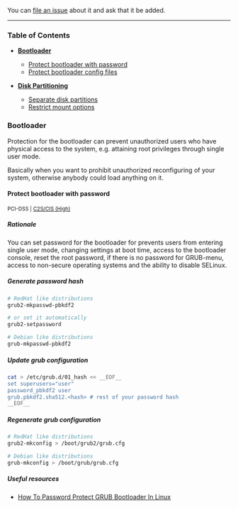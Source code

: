 You can [file an issue](https://github.com/trimstray/the-practical-linux-hardening-guide/issues) about it and ask that it be added.

---

### Table of Contents

- **[Bootloader](#bootloader)**
  * [Protect bootloader with password](#protect-bootloader-with-password)
  * [Protect bootloader config files](#protect-bootloader-config-files)

- **[Disk Partitioning](#disk-partitioning)**
  * [Separate disk partitions](#separate-disk-partitions)
  * [Restrict mount options](#restrict-mount-options)

### Bootloader

Protection for the bootloader can prevent unauthorized users who have physical access to the system, e.g. attaining root privileges through single user mode.

Basically when you want to prohibit unauthorized reconfiguring of your system, otherwise anybody could load anything on it.

#### Protect bootloader with password

<sup>PCI-DSS | <a href="https://static.open-scap.org/ssg-guides/ssg-rhel7-guide-C2S.html#xccdf_org.ssgproject.content_rule_grub2_password">C2S/CIS (High)</a></sup>

##### Rationale

You can set password for the bootloader for prevents users from entering single user mode, changing settings at boot time, access to the bootloader console, reset the root password, if there is no password for GRUB-menu, access to non-secure operating systems and the ability to disable SELinux.

##### Generate password hash

```bash
# RedHat like distributions
grub2-mkpasswd-pbkdf2

# or set it automatically
grub2-setpassword

# Debian like distributions
grub-mkpasswd-pbkdf2
```

##### Update grub configuration

```bash
cat > /etc/grub.d/01_hash << __EOF__
set superusers="user"
password_pbkdf2 user
grub.pbkdf2.sha512.<hash> # rest of your password hash
__EOF__
```

##### Regenerate grub configuration

```bash
# RedHat like distributions
grub2-mkconfig > /boot/grub2/grub.cfg

# Debian like distributions
grub-mkconfig > /boot/grub/grub.cfg
```

##### Useful resources

- [How To Password Protect GRUB Bootloader In Linux](https://www.ostechnix.com/password-protect-grub-bootloader-linux/)